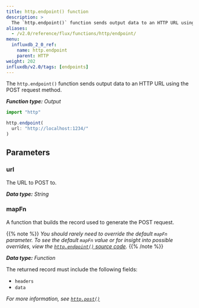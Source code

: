 ```yaml
---
title: http.endpoint() function
description: >
  The `http.endpoint()` function sends output data to an HTTP URL using the POST request method.
aliases:
  - /v2.0/reference/flux/functions/http/endpoint/
menu:
  influxdb_2_0_ref:
    name: http.endpoint
    parent: HTTP
weight: 202
influxdb/v2.0/tags: [endpoints]
---
```


The `http.endpoint()` function sends output data to an HTTP URL using the POST request method.

_**Function type:** Output_

```js
import "http"

http.endpoint(
  url: "http://localhost:1234/"
)
```

## Parameters

### url
The URL to POST to.

_**Data type:** String_

### mapFn
A function that builds the record used to generate the POST request.

{{% note %}}
_You should rarely need to override the default `mapFn` parameter.
To see the default `mapFn` value or for insight into possible overrides, view the
[`http.endpoint()` source code](https://github.com/influxdata/flux/blob/master/stdlib/http/http.flux)._
{{% /note %}}

_**Data type:** Function_

The returned record must include the following fields:

- `headers`
- `data`

_For more information, see [`http.post()`](/v2.0/reference/flux/stdlib/http/post/)_

